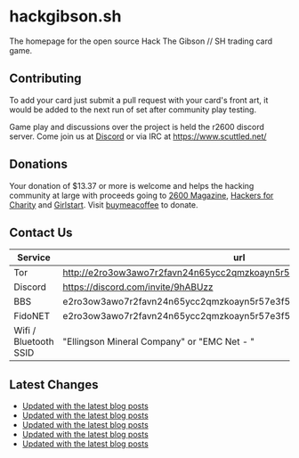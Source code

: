 # hackgibson.sh
The homepage for the open source Hack The Gibson // SH trading card game.


## Contributing

To add your card just submit a pull request with your card's front art, it would be added to the next run of set after community play testing.

Game play and discussions over the project is held the r2600 discord server. Come join us at [Discord](https://discord.com/invite/9hABUzz) or via IRC at https://www.scuttled.net/


## Donations

Your donation of $13.37 or more is welcome and helps the hacking community at large with proceeds going to [2600 Magazine](https://2600.com/), [Hackers for Charity](https://hackersforcharity.org) and [Girlstart](https://girlstart.org).  Visit [buymeacoffee](https://www.buymeacoffee.com/hackgibson.sh) to donate.


## Contact Us

Service | url
-|-
Tor | http://e2ro3ow3awo7r2favn24n65ycc2qmzkoayn5r57e3f56nvjwdcgg32ad.onion
Discord | https://discord.com/invite/9hABUzz
BBS | e2ro3ow3awo7r2favn24n65ycc2qmzkoayn5r57e3f56nvjwdcgg32ad.onion:23
FidoNET | e2ro3ow3awo7r2favn24n65ycc2qmzkoayn5r57e3f56nvjwdcgg32ad.onion:24554
Wifi / Bluetooth SSID | "Ellingson Mineral Company" or "EMC Net - <fidonet address>"

## Latest Changes
<!-- BLOG-POST-LIST:START -->
- [Updated with the latest blog posts](https://github.com/DFW2600/hackgibson.sh/commit/9f76efbe681c6d97fd0e8a0663dfac2ef34ddeab)
- [Updated with the latest blog posts](https://github.com/DFW2600/hackgibson.sh/commit/e119d1705cd4bb0a13fd4620c6e49ef143deb91a)
- [Updated with the latest blog posts](https://github.com/DFW2600/hackgibson.sh/commit/d222c735f0ca2085f223d1e7fafce2097ffe5530)
- [Updated with the latest blog posts](https://github.com/DFW2600/hackgibson.sh/commit/e27b5d32a71c6bba0a891dab080014b88ebb631d)
- [Updated with the latest blog posts](https://github.com/DFW2600/hackgibson.sh/commit/3af32227f1bdcfb82448791509cde91984300d1f)
<!-- BLOG-POST-LIST:END -->

